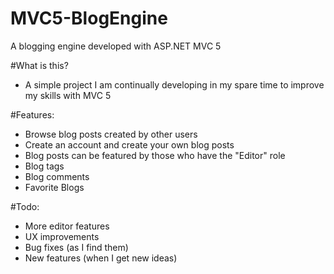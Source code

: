 # MVC5-BlogEngine
A blogging engine developed with ASP.NET MVC 5


#What is this?
- A simple project I am continually developing in my spare time to improve my skills with MVC 5


#Features:
- Browse blog posts created by other users
- Create an account and create your own blog posts
- Blog posts can be featured by those who have the "Editor" role
- Blog tags 
- Blog comments 
- Favorite Blogs

#Todo:
- More editor features
- UX improvements
- Bug fixes (as I find them)
- New features (when I get new ideas)
